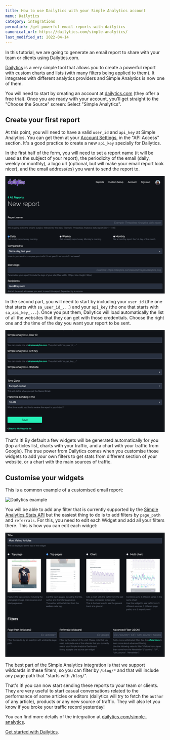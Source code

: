 ```yaml
---
title: How to use Dailytics with your Simple Analytics account
menu: Dailytics
category: integrations
permalink: /get-powerful-email-reports-with-dailytics
canonical_url: https://dailytics.com/simple-analytics/
last_modified_at: 2022-04-14
---
```


In this tutorial, we are going to generate an email report to share with your team or clients using Dailytics.com.

[Dailytics](https://dailytics.com) is a very simple tool that allows you to create a powerful report with custom charts and lists (with many filters being applied to them). It integrates with different analytics providers and Simple Analytics is now one of them.

You will need to start by creating an account at [dailytics.com](https://dailytics.com) (they offer a free trial). Once you are ready with your account, you'll get straight to the "Choose the Source" screen: Select "Simple Analytics".

## Create your first report

At this point, you will need to have a valid `user_id` and `api_key` at Simple Analytics. You can get them at your [Account Settings](https://simpleanalytics.com/account#api), in the "API Access" section. It's a good practice to create a new `api_key` specially for Dailytics.

In the first half of the form, you will need to set a report name (it will be used as the subject of your report), the periodicity of the email (daily, weekly or monthly), a logo url (optional, but will make your email report look nicer), and the email address(es) you want to send the report to.

<img class="border" src="/images/dailytics-form-01.png" alt="Create a report at Dailytics - form, first part" />

In the second part, you will need to start by including your `user_id` (the one that starts with `sa_user_id_...`) and your `api_key` (the one that starts with `sa_api_key_...`). Once you put them, Dailytics will load automatically the list of all the websites that they can get with those credentials. Choose the right one and the time of the day you want your report to be sent.

<img class="border" src="/images/dailytics-form-02.png" alt="Create a report at Dailytics - form, second part" />

That's it! By default a few widgets will be generated automatically for you (top articles list, charts with your traffic, and a chart with your traffic from Google). The true power from Dailytics comes when you customise those widgets to add your own filters to get stats from different section of your website, or a chart with the main sources of traffic.

## Customise your widgets

This is a common example of a customised email report:

<img class="border" src="/images/dailytics-final-result.gif" alt="Dailytics example" />

You will be able to add any filter that is currently supported by the [Simple Analytics Stats API](https://docs.simpleanalytics.com/api/stats) but the easiest thing to do is to add filters by `page_path` and `referrals`. For this, you need to edit each Widget and add all your filters there. This is how you can edit each widget:

<img class="border" src="/images/dailytics-form-03.png" alt="Create a report at Dailytics - form, second part" />

The best part of the Simple Analytics integration is that we support wildcards in these filters, so you can filter by `/blog/*` and that will include any page path that "starts with `/blog/`".

That's it! you can now start sending these reports to your team or clients. They are very useful to start casual conversations related to the performance of some articles or editors (dailytics will try to fetch the `author` of any article), products or any new source of traffic. They will also let you know if you broke your traffic record yesterday!

You can find more details of the integration at [dailytics.com/simple-analytics](https://dailytics.com/simple-analytics/).

[Get started with Dailytics](https://dailytics.com).
